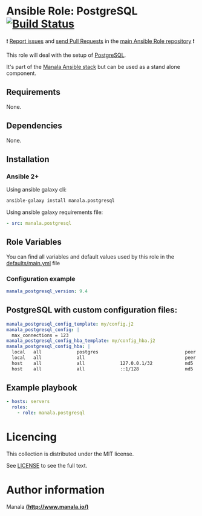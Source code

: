 # Ansible Role: PostgreSQL [![Build Status](https://travis-ci.org/manala/ansible-role-postgresql.svg?branch=master)](https://travis-ci.org/manala/ansible-role-postgresql)

:exclamation: [Report issues](https://github.com/manala/ansible-roles/issues) and [send Pull Requests](https://github.com/manala/ansible-roles/pulls) in the [main Ansible Role repository](https://github.com/manala/ansible-roles) :exclamation:

This role will deal with the setup of [PostgreSQL](http://www.postgresql.org/).

It's part of the [Manala Ansible stack](http://www.manala.io) but can be used as a stand alone component.

## Requirements

None.

## Dependencies

None.

## Installation

### Ansible 2+

Using ansible galaxy cli:

```bash
ansible-galaxy install manala.postgresql
```

Using ansible galaxy requirements file:

```yaml
- src: manala.postgresql
```

## Role Variables

You can find all variables and default values used by this role in the [defaults/main.yml](./defaults/main.yml) file

### Configuration example

```yaml
manala_postgresql_version: 9.4

```

## PostgreSQL with custom configuration files:

```yaml
manala_postgresql_config_template: my/config.j2
manala_postgresql_config: |
  max_connections = 123
manala_postgresql_config_hba_template: my/config_hba.j2
manala_postgresql_config_hba: |
  local   all             postgres                                peer
  local   all             all                                     peer
  host    all             all             127.0.0.1/32            md5
  host    all             all             ::1/128                 md5
```

## Example playbook

```yaml
- hosts: servers
  roles:
    - role: manala.postgresql
```

# Licencing

This collection is distributed under the MIT license.

See [LICENSE](https://opensource.org/licenses/MIT) to see the full text.

# Author information

Manala [**(http://www.manala.io/)**](http://www.manala.io)
